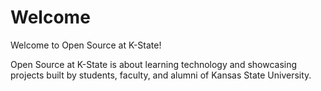 # Welcome
Welcome to Open Source at K-State!

Open Source at K-State is about learning technology and showcasing projects built by students, faculty, and alumni of Kansas State University.
